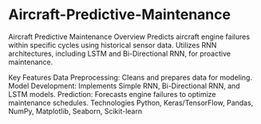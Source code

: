 # Aircraft-Predictive-Maintenance
Aircraft Predictive Maintenance
Overview
Predicts aircraft engine failures within specific cycles using historical sensor data. Utilizes RNN architectures, including LSTM and Bi-Directional RNN, for proactive maintenance.

Key Features
Data Preprocessing: Cleans and prepares data for modeling.
Model Development: Implements Simple RNN, Bi-Directional RNN, and LSTM models.
Prediction: Forecasts engine failures to optimize maintenance schedules.
Technologies
Python, Keras/TensorFlow, Pandas, NumPy, Matplotlib, Seaborn, Scikit-learn
